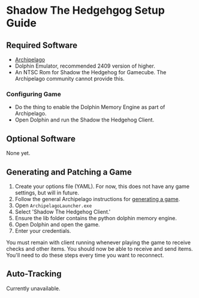 # Shadow The Hedgehgog Setup Guide

## Required Software

- [Archipelago](https://github.com/ArchipelagoMW/Archipelago/releases)
- Dolphin Emulator, recommended 2409 version of higher.
- An NTSC Rom for Shadow the Hedgehog for Gamecube. The Archipelago community cannot provide this.

### Configuring Game

- Do the thing to enable the Dolphin Memory Engine as part of Archipelago. 
- Open Dolphin and run the Shadow the Hedgehog Client.


## Optional Software

None yet.

## Generating and Patching a Game

1. Create your options file (YAML). For now, this does not have any game settings, but will in future.
2. Follow the general Archipelago instructions for [generating a game](../../Archipelago/setup/en#generating-a-game).
3. Open `ArchipelagoLauncher.exe`
4. Select 'Shadow The Hedgehog Client.'
5. Ensure the lib folder contains the python dolphin memory engine.
6. Open Dolphin and open the game.
7. Enter your credentials.

You must remain with client running whenever playing the game to receive checks and other items.
You should now be able to receive and send items. You'll need to do these steps every time you want to reconnect.

## Auto-Tracking

Currently unavailable.